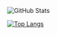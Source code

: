 


![GitHub Stats](https://github-readme-stats.vercel.app/api?username=jallpatell_icons=true)

[![Top Langs](https://github-readme-stats.vercel.app/api/top-langs/?username=jallpatell&layout=donut&theme=onedark)](https://github.com/anuraghazra/github-readme-stats)
